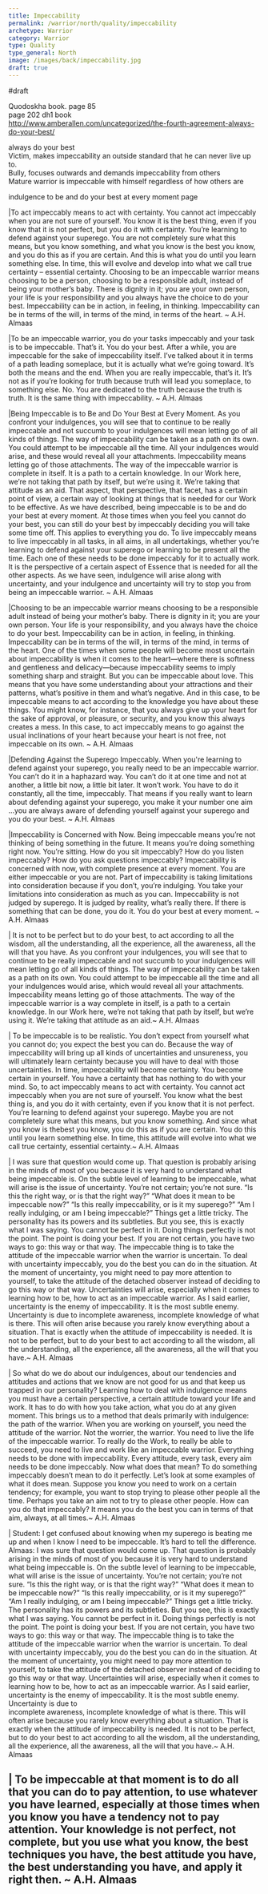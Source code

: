 ```yaml
---
title: Impeccability
permalink: /warrior/north/quality/impeccability
archetype: Warrior
category: Warrior
type: Quality
type_general: North
image: /images/back/impeccability.jpg
draft: true
---
```

#draft   
  
Quodoskha book. page 85  
page 202 dh1 book  
http://www.amberallen.com/uncategorized/the-fourth-agreement-always-do-your-best/  
  
always do your best  
Victim, makes impeccability an outside standard that he can never live up to.   
Bully, focuses outwards and demands impeccability from others  
Mature warrior is impeccable with himself regardless of how others are  
  
indulgence to be and do your best at every moment page   
  
|To act impeccably means to act with certainty. You cannot act impeccably when you are not sure of yourself. You know it is the best thing, even if you know that it is not perfect, but you do it with certainty. You’re learning to defend against your superego. You are not completely sure what this means, but you know something, and what you know is the best you know, and you do this as if you are certain. And this is what you do until you learn something else. In time, this will evolve and develop into what we call true certainty – essential certainty. Choosing to be an impeccable warrior means choosing to be a person, choosing to be a responsible adult, instead of being your mother’s baby. There is dignity in it; you are your own person, your life is your responsibility and you always have the choice to do your best. Impeccability can be in action, in feeling, in thinking. Impeccability can be in terms of the will, in terms of the mind, in terms of the heart. ~ A.H. Almaas  
  
|To be an impeccable warrior, you do your tasks impeccably and your task is to be impeccable. That’s it. You do your best. After a while, you are impeccable for the sake of impeccability itself. I’ve talked about it in terms of a path leading someplace, but it is actually what we’re going toward. It’s both the means and the end. When you are really impeccable, that’s it. It’s not as if you’re looking for truth because truth will lead you someplace, to something else. No. You are dedicated to the truth because the truth is truth. It is the same thing with impeccability.  ~ A.H. Almaas  
  
|Being Impeccable is to Be and Do Your Best at Every Moment. As you confront your indulgences, you will see that to continue to be really impeccable and not succumb to your indulgences will mean letting go of all kinds of things. The way of impeccability can be taken as a path on its own. You could attempt to be impeccable all the time. All your indulgences would arise, and these would reveal all your attachments. Impeccability means letting go of those attachments. The way of the impeccable warrior is complete in itself. It is a path to a certain knowledge. In our Work here, we’re not taking that path by itself, but we’re using it. We’re taking that attitude as an aid. That aspect, that perspective, that facet, has a certain point of view, a certain way of looking at things that is needed for our Work to be effective. As we have described, being impeccable is to be and do your best at every moment. At those times when you feel you cannot do your best, you can still do your best by impeccably deciding you will take some time off. This applies to everything you do. To live impeccably means to live impeccably in all tasks, in all aims, in all undertakings, whether you’re learning to defend against your superego or learning to be present all the time. Each one of these needs to be done impeccably for it to actually work. It is the perspective of a certain aspect of Essence that is needed for all the other aspects. As we have seen, indulgence will arise along with uncertainty, and your indulgence and uncertainty will try to stop you from being an impeccable warrior.  ~ A.H. Almaas  
  
|Choosing to be an impeccable warrior means choosing to be a responsible adult instead of being your mother’s baby. There is dignity in it; you are your own person. Your life is your responsibility, and you always have the choice to do your best. Impeccability can be in action, in feeling, in thinking. Impeccability can be in terms of the will, in terms of the mind, in terms of the heart. One of the times when some people will become most uncertain about impeccability is when it comes to the heart—where there is softness and gentleness and delicacy—because impeccability seems to imply something sharp and straight. But you can be impeccable about love. This means that you have some understanding about your attractions and their patterns, what’s positive in them and what’s negative. And in this case, to be impeccable means to act according to the knowledge you have about these things. You might know, for instance, that you always give up your heart for the sake of approval, or pleasure, or security, and you know this always creates a mess. In this case, to act impeccably means to go against the usual inclinations of your heart because your heart is not free, not impeccable on its own. ~ A.H. Almaas  
  
|Defending Against the Superego Impeccably. When you're learning to defend against your superego, you really need to be an impeccable warrior. You can’t do it in a haphazard way. You can’t do it at one time and not at another, a little bit now, a little bit later. It won’t work. You have to do it constantly, all the time, impeccably. That means if you really want to learn about defending against your superego, you make it your number one aim …you are always aware of defending yourself against your superego and you do your best. ~ A.H. Almaas  
  
|Impeccability is Concerned with Now. Being impeccable means you’re not thinking of being something in the future. It means you’re doing something right now. You’re sitting. How do you sit impeccably? How do you listen impeccably? How do you ask questions impeccably? Impeccability is concerned with now, with complete presence at every moment. You are either impeccable or you are not. Part of impeccability is taking limitations into consideration because if you don’t, you’re indulging. You take your limitations into consideration as much as you can. Impeccability is not judged by superego. It is judged by reality, what’s really there. If there is something that can be done, you do it. You do your best at every moment.  ~ A.H. Almaas  
  
| It is not to be perfect but to do your best, to act according to all the wisdom, all the understanding, all the experience, all the awareness, all the will that you have. As you confront your indulgences, you will see that to continue to be really impeccable and not succumb to your indulgences will mean letting go of all kinds of things. The way of impeccability can be taken as a path on its own. You could attempt to be impeccable all the time and all your indulgences would arise, which would reveal all your attachments. Impeccability means letting go of those attachments. The way of the impeccable warrior is a way complete in itself, is a path to a certain knowledge. In our Work here, we’re not taking that path by itself, but we’re using it. We’re taking that attitude as an aid.~ A.H. Almaas  
  
| To be impeccable is to be realistic. You don’t expect from yourself what you cannot do; you expect the best you can do. Because the way of impeccability will bring up all kinds of uncertainties and unsureness, you will ultimately learn certainty because you will have to deal with those uncertainties. In time, impeccability will become certainty. You become  
certain in yourself. You have a certainty that has nothing to do with your mind. So, to act impeccably means to act with certainty. You cannot act impeccably when you are not sure of yourself. You know what the best thing is, and you do it with certainty, even if you know that it is not perfect. You’re learning to defend against your superego. Maybe you are not completely sure what this means, but you know something. And since what you know is thebest you know, you do this as if you are certain. You do this until you learn something else. In time, this attitude will evolve into what we call true certainty, essential certainty.~ A.H. Almaas  
  
| I was sure that question would come up. That question is probably arising in the minds of most of you because it is very hard to understand what being impeccable is. On the subtle level of learning to be impeccable, what will arise is the issue of uncertainty. You’re not certain; you’re not sure. “Is this the right way, or is that the right way?” “What does it mean to be impeccable now?” “Is this really impeccability, or is it my superego?” “Am I really indulging, or am I being impeccable?” Things get a little tricky. The personality has its powers and its subtleties. But you see, this is exactly what I was saying. You cannot be perfect in it. Doing things perfectly is not the point. The point is doing your best. If you are not certain, you have two ways to go: this way or that way. The impeccable thing is to take the attitude of the impeccable warrior when the warrior is uncertain. To deal with uncertainty impeccably, you do the best you can do in the situation. At the moment of uncertainty, you might need to pay more attention to yourself, to take the attitude of the detached observer instead of deciding to go this way or that way. Uncertainties will arise, especially when it comes to learning how to be, how to act as an impeccable warrior. As I said earlier, uncertainty is the enemy of impeccability. It is the most subtle enemy. Uncertainty is due to incomplete awareness, incomplete knowledge of what is there. This will often arise because you rarely know everything about a situation. That is exactly when the attitude of impeccability is needed. It is not to be perfect, but to do your best to act according to all the wisdom, all the understanding, all the experience, all the awareness, all the will that you have.~ A.H. Almaas  
  
| So what do we do about our indulgences, about our tendencies and attitudes and actions that we know are not good for us and that keep us trapped in our personality? Learning how to deal with indulgence means you must have a certain perspective, a certain attitude toward your life and work. It has to do with how you take action, what you do at any given moment. This brings us to a method that deals primarily with indulgence: the path of the warrior. When you are working on yourself, you need the attitude of the warrior. Not the worrier, the warrior. You need to live the life of the impeccable warrior. To really do the Work, to really be able to succeed, you need to live and work like an impeccable warrior. Everything needs to be done with impeccability. Every attitude, every task, every aim needs to be done impeccably. Now what does that mean? To do something impeccably doesn’t mean to do it perfectly. Let’s look at some examples of what it does mean. Suppose you know you need to work on a certain tendency; for example, you want to stop trying to please other people all the time. Perhaps you take an aim not to try to please other people. How can you do that impeccably? It means you do the best you can in terms of that aim, always, at all times.~ A.H. Almaas  
  
| Student: I get confused about knowing when my superego is beating me up and when I know I need to be impeccable. It’s hard to tell the difference.  
Almaas: I was sure that question would come up. That question is probably arising in the minds of most of you because it is very hard to understand what being impeccable is. On the subtle level of learning to be impeccable, what will arise is the issue of uncertainty. You’re not certain; you’re not sure. “Is this the right way, or is that the right way?” “What does it mean to be impeccable now?” “Is this really impeccability, or is it my superego?” “Am I really indulging, or am I being impeccable?” Things get a little tricky. The personality has its powers and its subtleties. But you see, this is exactly what I was saying. You cannot be perfect in it. Doing things perfectly is not the point. The point is doing your best. If you are not certain, you have two ways to go: this way or that way. The impeccable thing is to take the attitude of the impeccable warrior when the warrior is uncertain. To deal with uncertainty impeccably, you do the best you can do in the situation. At the moment of uncertainty, you might need to pay more attention to yourself, to take the attitude of the detached observer instead of deciding to go this way or that way. Uncertainties will arise, especially when it comes to learning how to be, how to act as an impeccable warrior. As I said earlier, uncertainty is the enemy of impeccability. It is the most subtle enemy. Uncertainty is due to  
incomplete awareness, incomplete knowledge of what is there. This will often arise because you rarely know everything about a situation. That is exactly when the attitude of impeccability is needed. It is not to be perfect, but to do your best to act according to all the wisdom, all the understanding, all the experience, all the awareness, all the will that you have.~ A.H. Almaas  
  
| To be impeccable at that moment is to do all that you can do to pay attention, to use whatever you have learned, especially at those times when you know you have a tendency not to pay attention. Your knowledge is not perfect, not complete, but you use what you know, the best techniques you have, the best attitude you have, the best understanding you have, and apply it right then. ~ A.H. Almaas
---
